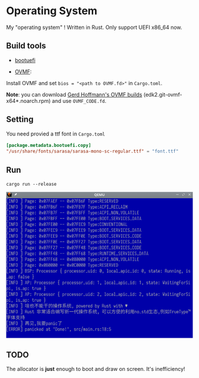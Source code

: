 # Operating System

My "operating system" ! Written in Rust. Only support UEFI x86_64 now.

## Build tools

- [bootuefi](https://github.com/12101111/bootuefi)

- [OVMF](https://github.com/tianocore/tianocore.github.io/wiki/OVMF):

Install OVMF and set `bios = "<path to OVMF.fd>"` in `Cargo.toml`.

**Note**: you can download [Gerd Hoffmann's OVMF builds](https://www.kraxel.org/repos/jenkins/edk2/) (edk2.git-ovmf-x64*.noarch.rpm) and use `OVMF_CODE.fd`.

## Setting

You need provied a ttf font in `Cargo.toml`

```toml
[package.metadata.bootuefi.copy]
"/usr/share/fonts/sarasa/sarasa-mono-sc-regular.ttf" = "font.ttf"
```

## Run

```shell
cargo run --release
```

![os](./doc/os.png)

## TODO

The allocator is **just** enough to boot and draw on screen. It's inefficiency!

